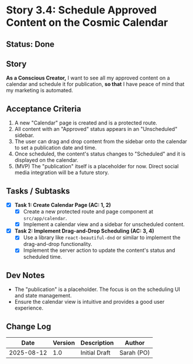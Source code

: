 # Story 3.4: Schedule Approved Content on the Cosmic Calendar

## Status: Done

## Story
**As a Conscious Creator,** I want to see all my approved content on a calendar and schedule it for publication, **so that** I have peace of mind that my marketing is automated.

## Acceptance Criteria
1.  A new "Calendar" page is created and is a protected route.
2.  All content with an "Approved" status appears in an "Unscheduled" sidebar.
3.  The user can drag and drop content from the sidebar onto the calendar to set a publication date and time.
4.  Once scheduled, the content's status changes to "Scheduled" and it is displayed on the calendar.
5.  (MVP) The "publication" itself is a placeholder for now. Direct social media integration will be a future story.

## Tasks / Subtasks
- [x] **Task 1: Create Calendar Page (AC: 1, 2)**
    - [x] Create a new protected route and page component at `src/app/calendar`.
    - [x] Implement a calendar view and a sidebar for unscheduled content.
- [x] **Task 2: Implement Drag-and-Drop Scheduling (AC: 3, 4)**
    - [x] Use a library like `react-beautiful-dnd` or similar to implement the drag-and-drop functionality.
    - [x] Implement the server action to update the content's status and scheduled time.

## Dev Notes
*   The "publication" is a placeholder. The focus is on the scheduling UI and state management.
*   Ensure the calendar view is intuitive and provides a good user experience.

## Change Log
| Date | Version | Description | Author |
| --- | --- | --- | --- |
| 2025-08-12 | 1.0 | Initial Draft | Sarah (PO) |
